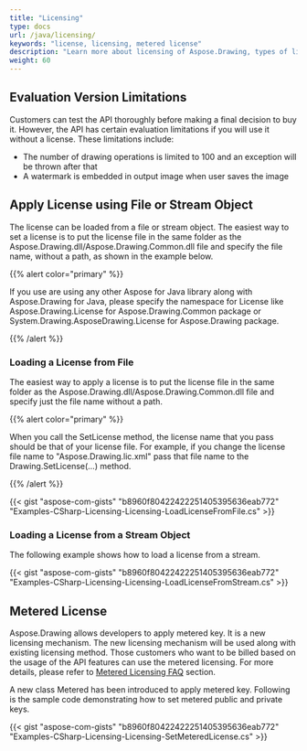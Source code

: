 ```yaml
---
title: "Licensing"
type: docs
url: /java/licensing/
keywords: "license, licensing, metered license"
description: "Learn more about licensing of Aspose.Drawing, types of licenses, apply the license."
weight: 60
---
```


## **Evaluation Version Limitations**
Customers can test the API thoroughly before making a final decision to buy it. However, the API has certain evaluation limitations if you will use it without a license. These limitations include:

- The number of drawing operations is limited to 100 and an exception will be thrown after that
- A watermark is embedded in output image when user saves the image
## **Apply License using File or Stream Object**
The license can be loaded from a file or stream object. The easiest way to set a license is to put the license file in the same folder as the Aspose.Drawing.dll/Aspose.Drawing.Common.dll file and specify the file name, without a path, as shown in the example below.

{{% alert color="primary" %}} 

If you use are using any other Aspose for Java library along with Aspose.Drawing for Java, please specify the namespace for License like Aspose.Drawing.License for Aspose.Drawing.Common package or System.Drawing.AsposeDrawing.License for Aspose.Drawing package.

{{% /alert %}} 
### **Loading a License from File**
The easiest way to apply a license is to put the license file in the same folder as the Aspose.Drawing.dll/Aspose.Drawing.Common.dll file and specify just the file name without a path.

{{% alert color="primary" %}} 

When you call the SetLicense method, the license name that you pass should be that of your license file. For example, if you change the license file name to "Aspose.Drawing.lic.xml" pass that file name to the Drawing.SetLicense(…) method.

{{% /alert %}} 




{{< gist "aspose-com-gists" "b8960f80422422251405395636eab772" "Examples-CSharp-Licensing-Licensing-LoadLicenseFromFile.cs" >}}
### **Loading a License from a Stream Object**
The following example shows how to load a license from a stream.

{{< gist "aspose-com-gists" "b8960f80422422251405395636eab772" "Examples-CSharp-Licensing-Licensing-LoadLicenseFromStream.cs" >}}

## **Metered License**
Aspose.Drawing allows developers to apply metered key. It is a new licensing mechanism. The new licensing mechanism will be used along with existing licensing method. Those customers who want to be billed based on the usage of the API features can use the metered licensing. For more details, please refer to [Metered Licensing FAQ](https://purchase.aspose.com/faqs/licensing/metered) section.

A new class Metered has been introduced to apply metered key. Following is the sample code demonstrating how to set metered public and private keys.

{{< gist "aspose-com-gists" "b8960f80422422251405395636eab772" "Examples-CSharp-Licensing-Licensing-SetMeteredLicense.cs" >}}
